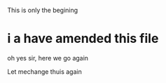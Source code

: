 This is only the begining
# i a have amended this file

oh yes sir, here we go again

Let mechange thuis again
